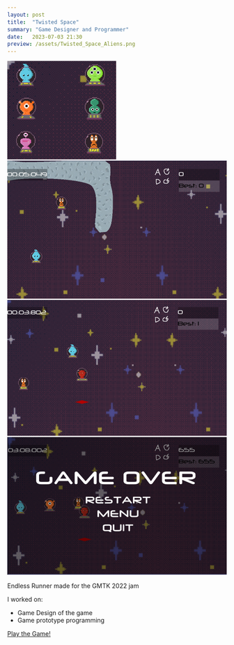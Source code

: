 ```yaml
---
layout: post
title:  "Twisted Space"
summary: "Game Designer and Programmer"
date:   2023-07-03 21:30
preview: /assets/Twisted_Space_Aliens.png
---
```


![Picture 1](/assets/Twisted_Space_Aliens.png)
![Picture 2](/assets/twisted_1.png)
![Picture 3](/assets/twisted_2.png)
![Picture 4](/assets/twisted_3.png)

Endless Runner made for the GMTK 2022 jam

I worked on:

* Game Design of the game
* Game prototype programming

[Play the Game!](https://viniciusrz.itch.io/twisted-space)
